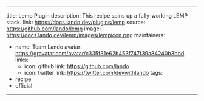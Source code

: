 
---
title: Lemp Plugin
description: This recipe spins up a fully-working LEMP stack.
link: https://docs.lando.dev/plugins/lemp
source: https://github.com/lando/lemp
image: https://docs.lando.dev/lemp/images/lempicon.png
maintainers:
  - name: Team Lando
    avatar: https://gravatar.com/avatar/c335f31e62b453f747f39a84240b3bbd
    links:
      - icon: github
        link: https://github.com/lando
      - icon: twitter
        link: https://twitter.com/devwithlando
tags:
  - recipe
  - official
---

